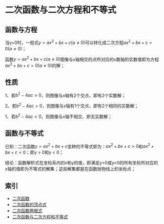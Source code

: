 # 二次函数与二次方程和不等式

## 函数与方程
当y=0时，一般式$y = ax^2 + bx + c(a\ne0)$可以转化成二次方程$ax^2 + bx + c = 0(a\ne0)$；

函数$y = ax^2 + bx + c(a\ne0)$图像与x轴相交的点所对应的x数轴的实数值即为方程$ax^2 + bx + c = 0(a\ne0)$的解；

## 性质

1、若$b^2-4ac > 0$，则图像与x轴有2个交点，即有2个实数解；

2、若$b^2-4ac = 0$，则图像与x轴有1个交点，即有2个相同的实数解；

1、若$b^2-4ac < 0$，则图像与x轴不相交，即无实数解；

## 函数与不等式

已知：二次函数$y = ax^2 + bx + c$变种的不等式即为：$ax^2 + bx + c > 0$和$ax^2 + bx + c < 0$；即y > 0和y < 0；

结论：函数解析式在坐标系内的x和y的值，即满足y>0或y<0的所有坐标所对应的x轴的值即为不等式的解集；这些解集都是在函数抛物线上的坐标点；

## 索引
- [二次函数](./二次函数.md)
- [二次函数的顶点式](./二次函数的顶点式.md)
- [二次函数两根式](./二次函数两根式.md)
- [二次函数与二次方程和不等式](二次函数与二次方程和不等式.md)